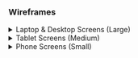 ### Wireframes

<details><summary>Laptop & Desktop Screens (Large)</summary>
![Large Screen Start Page](assets/images/laptop-wireframes/laptop-start-page.png)
![Large Screen Rules & Difficulty Page](assets/images/laptop-wireframes/laptop-rules-difficulty.png)
![Large Screen Game Page](assets/images/laptop-wireframes/laptop-game-page.png)
![Large Screen Correct Answer](assets/images/laptop-wireframes/laptop-correct-answer.png)
![Large Screen Wrong Answer](assets/images/laptop-wireframes/laptop-wrong-answer.png)
![Large Screen Timer Expired](assets/images/laptop-wireframes/laptop-timer-expired.png)
![Large Screen End Page](assets/images/laptop-wireframes/laptop-end-page.png)
![Large Screen Highscores Page](assets/images/laptop-wireframes/laptop-highscores.png)
![Large Screen Feedback Page](assets/images/laptop-wireframes/laptop-feedback.png)
</details>

<details><summary>Tablet Screens (Medium)</summary>
![Medium Screen Start Page](assets/images/tablet-wireframes/tablet-start-page.png)
![Medium Screen Rules & Difficulty Page](assets/images/tablet-wireframes/tablet-rules-difficulty.png)
![Medium Screen Game Page](assets/images/tablet-wireframes/tablet-game-page.png)
![Medium Screen Correct Answer](assets/images/tablet-wireframes/tablet-correct-answer.png)
![Medium Screen Wrong Answer](assets/images/tablet-wireframes/tablet-wrong-answer.png)
![Medium Screen Timer Expired](assets/images/tablet-wireframes/tablet-timer-expired.png)
![Medium Screen End Page](assets/images/tablet-wireframes/tablet-end-page.png)
![Medium Screen Highscores Page](assets/images/tablet-wireframes/tablet-highscores.png)
![Medium Screen Feedback Page](assets/images/tablet-wireframes/tablet-feedback.png)
</details>

<details><summary>Phone Screens (Small)</summary>
![Small Screen Start Page](assets/images/phone-wireframes/phone-start-page.png)
![Small Screen Rules & Difficulty Page](assets/images/phone-wireframes/phone-rules-difficulty.png)
![Small Screen Game Page](assets/images/phone-wireframes/phone-game-page.png)
![Small Screen Correct Answer](assets/images/phone-wireframes/phone-correct-answer.png)
![Small Screen Wrong Answer](assets/images/phone-wireframes/phone-wrong-answer.png)
![Small Screen Timer Expired](assets/images/phone-wireframes/phone-timer-expired.png)
![Small Screen End Page](assets/images/phone-wireframes/phone-end-page.png)
![Small Screen Highscores Page](assets/images/phone-wireframes/phone-highscores.png)
![Small Screen Feedback Page](assets/images/phone-wireframes/phone-feedback.png)
</details>
